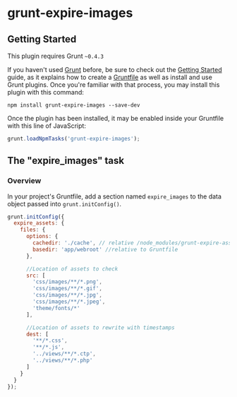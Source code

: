 # grunt-expire-images

## Getting Started
This plugin requires Grunt `~0.4.3`

If you haven't used [Grunt](http://gruntjs.com/) before, be sure to check out the [Getting Started](http://gruntjs.com/getting-started) guide, as it explains how to create a [Gruntfile](http://gruntjs.com/sample-gruntfile) as well as install and use Grunt plugins. Once you're familiar with that process, you may install this plugin with this command:

```shell
npm install grunt-expire-images --save-dev
```

Once the plugin has been installed, it may be enabled inside your Gruntfile with this line of JavaScript:

```js
grunt.loadNpmTasks('grunt-expire-images');
```

## The "expire_images" task

### Overview
In your project's Gruntfile, add a section named `expire_images` to the data object passed into `grunt.initConfig()`.

```js
grunt.initConfig({
  expire_assets: {
    files: {
      options: {
        cachedir: './cache', // relative /node_modules/grunt-expire-assets/
        basedir: 'app/webroot' //relative to Gruntfile
      },

      //Location of assets to check
      src: [
        'css/images/**/*.png',
        'css/images/**/*.gif',
        'css/images/**/*.jpg',
        'css/images/**/*.jpeg',
        'theme/fonts/*'
      ],

      //Location of assets to rewrite with timestamps
      dest: [
        '**/*.css',
        '**/*.js',
        '../views/**/*.ctp',
        '../views/**/*.php'
      ]
    }
  }
});
```